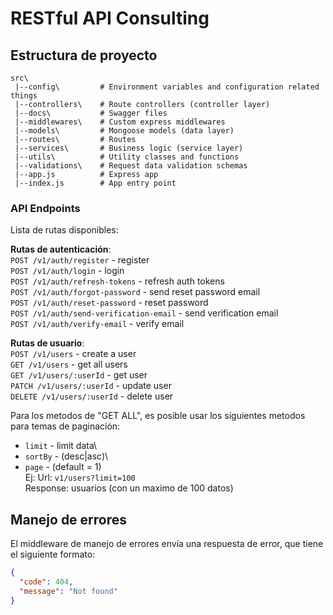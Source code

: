 # RESTful API Consulting

## Estructura de proyecto

```
src\
 |--config\         # Environment variables and configuration related things
 |--controllers\    # Route controllers (controller layer)
 |--docs\           # Swagger files
 |--middlewares\    # Custom express middlewares
 |--models\         # Mongoose models (data layer)
 |--routes\         # Routes
 |--services\       # Business logic (service layer)
 |--utils\          # Utility classes and functions
 |--validations\    # Request data validation schemas
 |--app.js          # Express app
 |--index.js        # App entry point
```

### API Endpoints

Lista de rutas disponibles:

**Rutas de autenticación**:\
`POST /v1/auth/register` - register\
`POST /v1/auth/login` - login\
`POST /v1/auth/refresh-tokens` - refresh auth tokens\
`POST /v1/auth/forgot-password` - send reset password email\
`POST /v1/auth/reset-password` - reset password\
`POST /v1/auth/send-verification-email` - send verification email\
`POST /v1/auth/verify-email` - verify email

**Rutas de usuario**:\
`POST /v1/users` - create a user\
`GET /v1/users` - get all users\
`GET /v1/users/:userId` - get user\
`PATCH /v1/users/:userId` - update user\
`DELETE /v1/users/:userId` - delete user

Para los metodos de "GET ALL", es posible usar los siguientes metodos para temas de paginación:
- `limit` - limit data\
- `sortBy` - (desc|asc)\
- `page` - (default = 1)\
Ej:
Url: `v1/users?limit=100`\
Response: usuarios (con un maximo de 100 datos)

## Manejo de errores

El middleware de manejo de errores envía una respuesta de error, que tiene el siguiente formato:

```json
{
  "code": 404,
  "message": "Not found"
}
```
